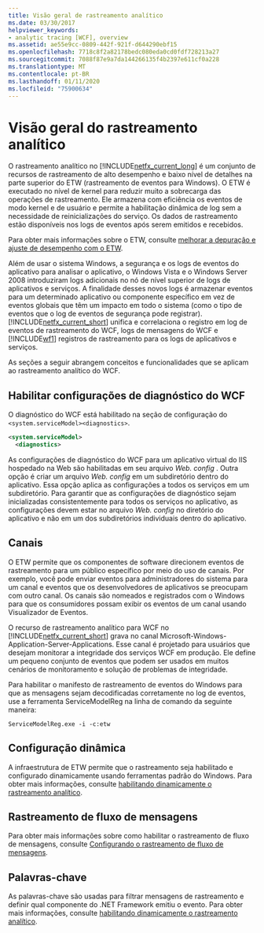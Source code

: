 ```yaml
---
title: Visão geral de rastreamento analítico
ms.date: 03/30/2017
helpviewer_keywords:
- analytic tracing [WCF], overview
ms.assetid: ae55e9cc-0809-442f-921f-d644290ebf15
ms.openlocfilehash: 7718c8f2a82178bedc080eda0cd0fdf728213a27
ms.sourcegitcommit: 7088f87e9a7da144266135f4b2397e611cf0a228
ms.translationtype: MT
ms.contentlocale: pt-BR
ms.lasthandoff: 01/11/2020
ms.locfileid: "75900634"
---
```

# <a name="analytic-tracing-overview"></a>Visão geral do rastreamento analítico

O rastreamento analítico no [!INCLUDE[netfx_current_long](../../../../../includes/netfx-current-long-md.md)] é um conjunto de recursos de rastreamento de alto desempenho e baixo nível de detalhes na parte superior do ETW (rastreamento de eventos para Windows). O ETW é executado no nível de kernel para reduzir muito a sobrecarga das operações de rastreamento. Ele armazena com eficiência os eventos de modo kernel e de usuário e permite a habilitação dinâmica de log sem a necessidade de reinicializações do serviço. Os dados de rastreamento estão disponíveis nos logs de eventos após serem emitidos e recebidos.

Para obter mais informações sobre o ETW, consulte [melhorar a depuração e ajuste de desempenho com o ETW](https://docs.microsoft.com/archive/msdn-magazine/2007/april/event-tracing-improve-debugging-and-performance-tuning-with-etw).

 Além de usar o sistema Windows, a segurança e os logs de eventos do aplicativo para analisar o aplicativo, o Windows Vista e o Windows Server 2008 introduziram logs adicionais no nó de nível superior de logs de aplicativos e serviços. A finalidade desses novos logs é armazenar eventos para um determinado aplicativo ou componente específico em vez de eventos globais que têm um impacto em todo o sistema (como o tipo de eventos que o log de eventos de segurança pode registrar). [!INCLUDE[netfx_current_short](../../../../../includes/netfx-current-short-md.md)] unifica e correlaciona o registro em log de eventos de rastreamento do WCF, logs de mensagens do WCF e [!INCLUDE[wf1](../../../../../includes/wf1-md.md)] registros de rastreamento para os logs de aplicativos e serviços.

As seções a seguir abrangem conceitos e funcionalidades que se aplicam ao rastreamento analítico do WCF.

## <a name="enable-wcf-diagnostics-settings"></a>Habilitar configurações de diagnóstico do WCF

O diagnóstico do WCF está habilitado na seção de configuração do `<system.serviceModel><diagnostics>`.

```xml
<system.serviceModel>
  <diagnostics>
```

As configurações de diagnóstico do WCF para um aplicativo virtual do IIS hospedado na Web são habilitadas em seu arquivo *Web. config* . Outra opção é criar um arquivo *Web. config* em um subdiretório dentro do aplicativo. Essa opção aplica as configurações a todos os serviços em um subdiretório. Para garantir que as configurações de diagnóstico sejam inicializadas consistentemente para todos os serviços no aplicativo, as configurações devem estar no arquivo *Web. config* no diretório do aplicativo e não em um dos subdiretórios individuais dentro do aplicativo.

## <a name="channels"></a>Canais

O ETW permite que os componentes de software direcionem eventos de rastreamento para um público específico por meio do uso de canais. Por exemplo, você pode enviar eventos para administradores do sistema para um canal e eventos que os desenvolvedores de aplicativos se preocupam com outro canal. Os canais são nomeados e registrados com o Windows para que os consumidores possam exibir os eventos de um canal usando Visualizador de Eventos.

 O recurso de rastreamento analítico para WCF no [!INCLUDE[netfx_current_short](../../../../../includes/netfx-current-short-md.md)] grava no canal Microsoft-Windows-Application-Server-Applications. Esse canal é projetado para usuários que desejam monitorar a integridade dos serviços WCF em produção. Ele define um pequeno conjunto de eventos que podem ser usados em muitos cenários de monitoramento e solução de problemas de integridade.

 Para habilitar o manifesto de rastreamento de eventos do Windows para que as mensagens sejam decodificadas corretamente no log de eventos, use a ferramenta ServiceModelReg na linha de comando da seguinte maneira:

 `ServiceModelReg.exe -i -c:etw`

## <a name="dynamic-configuration"></a>Configuração dinâmica

A infraestrutura de ETW permite que o rastreamento seja habilitado e configurado dinamicamente usando ferramentas padrão do Windows. Para obter mais informações, consulte [habilitando dinamicamente o rastreamento analítico](dynamically-enabling-analytic-tracing.md).

## <a name="message-flow-tracing"></a>Rastreamento de fluxo de mensagens

Para obter mais informações sobre como habilitar o rastreamento de fluxo de mensagens, consulte [Configurando o rastreamento de fluxo de mensagens](configuring-message-flow-tracing.md).

## <a name="keywords"></a>Palavras-chave

As palavras-chave são usadas para filtrar mensagens de rastreamento e definir qual componente do .NET Framework emitiu o evento. Para obter mais informações, consulte [habilitando dinamicamente o rastreamento analítico](dynamically-enabling-analytic-tracing.md).
